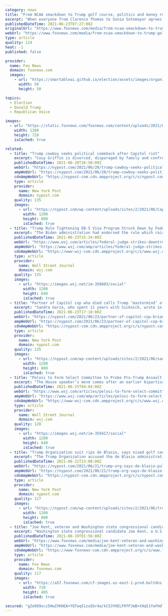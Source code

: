 ```yaml
---
category: news
title: "From NCAA smackdown to Trump golf course, politics and money rule sports"
excerpt: "When everyone from Clarence Thomas to Sonia Sotomayor agrees that what college football does is indefensible, it’s been thrown for a major loss."
publishedDateTime: 2021-06-23T07:27:00Z
originalUrl: "https://www.foxnews.com/media/from-ncaa-smackdown-to-trump-golf-course-politics-and-money-rule-sports"
webUrl: "https://www.foxnews.com/media/from-ncaa-smackdown-to-trump-golf-course-politics-and-money-rule-sports"
type: article
quality: 114
heat: -1
published: false

provider:
  name: Fox News
  domain: foxnews.com
  images:
    - url: "https://smartableai.github.io/election/assets/images/organizations/foxnews.com-50x50.jpg"
      width: 50
      height: 50

topics:
  - Election
  - Donald Trump
  - Republican Voice

images:
  - url: "https://static.foxnews.com/foxnews.com/content/uploads/2021/06/Kavanaugh-Emmert-NCAA.jpg"
    width: 1280
    height: 720
    isCached: true

related:
  - title: "Trump cowboy seeks political comeback after Capitol riot"
    excerpt: "Couy Griffin is divorced, disparaged by family and confronts a political recall drive, a state corruption investigation and federal charges. And yet he sees himself as governor one day."
    publishedDateTime: 2021-06-20T16:58:00Z
    webUrl: "https://nypost.com/2021/06/20/trump-cowboy-seeks-political-comeback-after-capitol-riot/"
    ampWebUrl: "https://nypost.com/2021/06/20/trump-cowboy-seeks-political-comeback-after-capitol-riot/amp/"
    cdnAmpWebUrl: "https://nypost-com.cdn.ampproject.org/c/s/nypost.com/2021/06/20/trump-cowboy-seeks-political-comeback-after-capitol-riot/amp/"
    type: article
    provider:
      name: New York Post
      domain: nypost.com
    quality: 135
    images:
      - url: "https://nypost.com/wp-content/uploads/sites/2/2021/06/Capitol_Breach-Cowboys_for_Trump.jpg?quality=90&strip=all&w=1200"
        width: 1200
        height: 800
        isCached: true
  - title: "Trump Rule Tightening EB-5 Visa Program Struck Down by Federal Judge"
    excerpt: "The Biden administration had endorsed the rule which raised the investment threshold in the immigrant investor program but a judge said the rules were improperly issued."
    publishedDateTime: 2021-06-23T15:34:00Z
    webUrl: "https://www.wsj.com/articles/federal-judge-strikes-downtrump-rule-tightening-eb-5-visa-program-11624466099"
    ampWebUrl: "https://www.wsj.com/amp/articles/federal-judge-strikes-downtrump-rule-tightening-eb-5-visa-program-11624466099"
    cdnAmpWebUrl: "https://www-wsj-com.cdn.ampproject.org/c/s/www.wsj.com/amp/articles/federal-judge-strikes-downtrump-rule-tightening-eb-5-visa-program-11624466099"
    type: article
    provider:
      name: Wall Street Journal
      domain: wsj.com
    quality: 135
    images:
      - url: "https://images.wsj.net/im-358603/social"
        width: 1280
        height: 640
        isCached: true
  - title: "Partner of Capitol cop who died calls Trump ‘mastermind’ of Jan. 6 riot"
    excerpt: "Sandra Garza, who spent 11 years with Sicknick, wrote in an essay published on CNN that her sadness “turned to rage” as she watched “Republican members of Congress lie on"
    publishedDateTime: 2021-06-23T17:18:00Z
    webUrl: "https://nypost.com/2021/06/23/partner-of-capitol-cop-brian-sicknick-condemns-trump-and-gop-liars/"
    ampWebUrl: "https://nypost.com/2021/06/23/partner-of-capitol-cop-brian-sicknick-condemns-trump-and-gop-liars/amp/"
    cdnAmpWebUrl: "https://nypost-com.cdn.ampproject.org/c/s/nypost.com/2021/06/23/partner-of-capitol-cop-brian-sicknick-condemns-trump-and-gop-liars/amp/"
    type: article
    provider:
      name: New York Post
      domain: nypost.com
    quality: 135
    images:
      - url: "https://nypost.com/wp-content/uploads/sites/2/2021/06/sandra-garza-24.jpeg?quality=90&strip=all&w=1200"
        width: 1200
        height: 800
        isCached: true
  - title: "Pelosi to Form Select Committee to Probe Pro-Trump Assault on U.S. Capitol on Jan. 6"
    excerpt: "The House speaker’s move comes after an earlier bipartisan effort to form an independent commission into the attack by Trump supporters was blocked by Senate Republicans."
    publishedDateTime: 2021-06-25T04:04:00Z
    webUrl: "https://www.wsj.com/articles/pelosi-to-form-select-committee-to-probe-jan-6-assault-on-u-s-capitol-11624548337"
    ampWebUrl: "https://www.wsj.com/amp/articles/pelosi-to-form-select-committee-to-probe-jan-6-assault-on-u-s-capitol-11624548337"
    cdnAmpWebUrl: "https://www-wsj-com.cdn.ampproject.org/c/s/www.wsj.com/amp/articles/pelosi-to-form-select-committee-to-probe-jan-6-assault-on-u-s-capitol-11624548337"
    type: article
    provider:
      name: Wall Street Journal
      domain: wsj.com
    quality: 128
    images:
      - url: "https://images.wsj.net/im-359417/social"
        width: 1280
        height: 640
        isCached: true
  - title: "Trump Organization suit rips de Blasio, says nixed golf contract was political vendetta"
    excerpt: "The Trump Organization accused the de Blasio administration of canceling its lucrative Bronx golf course contract because of a long-running political vendetta."
    publishedDateTime: 2021-06-21T23:08:00Z
    webUrl: "https://nypost.com/2021/06/21/trump-org-says-de-blasio-pulled-golf-course-contract-for-politics/"
    ampWebUrl: "https://nypost.com/2021/06/21/trump-org-says-de-blasio-pulled-golf-course-contract-for-politics/amp/"
    cdnAmpWebUrl: "https://nypost-com.cdn.ampproject.org/c/s/nypost.com/2021/06/21/trump-org-says-de-blasio-pulled-golf-course-contract-for-politics/amp/"
    type: article
    provider:
      name: New York Post
      domain: nypost.com
    quality: 127
    images:
      - url: "https://nypost.com/wp-content/uploads/sites/2/2021/06/trump-sues-de-blasio-index-1.jpg?quality=90&strip=all&w=1200"
        width: 1200
        height: 800
        isCached: true
  - title: "Joe Kent, veteran and Washington state congressional candidate, says Trump revealed military politicization"
    excerpt: "Washington state congressional candidate Joe Kent, a U.S. Army veteran and Gold Star husband, joined Fox Nation's “Tucker Carlson Today” on Friday to sound off about the politicization of the military"
    publishedDateTime: 2021-06-19T01:56:00Z
    webUrl: "https://www.foxnews.com/media/joe-kent-veteran-and-washington-state-congressional-candidate-says-trump-revealed-military-politicization"
    ampWebUrl: "https://www.foxnews.com/media/joe-kent-veteran-and-washington-state-congressional-candidate-says-trump-revealed-military-politicization.amp"
    cdnAmpWebUrl: "https://www-foxnews-com.cdn.ampproject.org/c/s/www.foxnews.com/media/joe-kent-veteran-and-washington-state-congressional-candidate-says-trump-revealed-military-politicization.amp"
    type: article
    provider:
      name: Fox News
      domain: foxnews.com
    quality: 117
    images:
      - url: "https://a57.foxnews.com/cf-images.us-east-1.prod.boltdns.net/v1/static/694940094001/1084e9e4-2cbd-4abe-9f64-d97892d41bc8/926ba875-11ae-4f78-9448-5bc069a76081/1280x720/match/720/405/image.jpg?ve=1&tl=1"
        width: 720
        height: 405
        isCached: true

secured: "gZe9O9xcz5HwZVKHEA+YQTwq51zu5br4a/kCS3YHELFRfPJmB+tHq51YeFHdlOKTd81IZvygLaRIdCL3Wo1QaccFPPor6CCAWtxa3DuQQydZA/s1PpkWaPJlIg3WDosqe0/N/09c2IhFQ/fg/3bj2LrS5pJgEfNTTuOkZPOwd9HeQqcHNM7shygzxqEgT7YKpUBJ4UmXoVAGTMaF0GKQxzceeso8DvwKLfYdUU3qHUsHYyrg1oXyZ8JZMzZdJDoxkvMGgkYwHOz/K6MDlqeRA8IYsFfCSHajO41Qeh31vfU/K26XHadf8Yb/Xnenp9BODySrfbUUDtQwmXS4CoxvA6Z+fTJBJpg6sZSa1MexnAM=;t7sLfJYsKaWK2V92d+wnBQ=="
---
```


